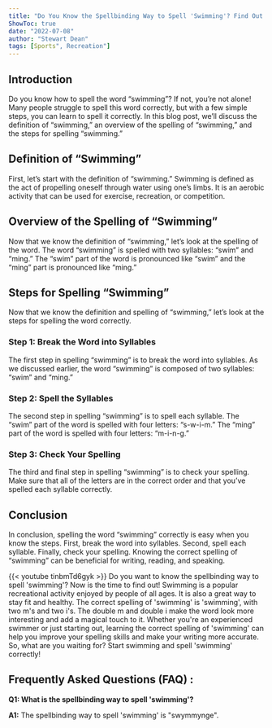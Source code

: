 ```yaml
---
title: "Do You Know the Spellbinding Way to Spell 'Swimming'? Find Out Now!"
ShowToc: true 
date: "2022-07-08"
author: "Stewart Dean" 
tags: [Sports", Recreation"]
---
```

## Introduction

Do you know how to spell the word “swimming”? If not, you’re not alone! Many people struggle to spell this word correctly, but with a few simple steps, you can learn to spell it correctly. In this blog post, we’ll discuss the definition of “swimming,” an overview of the spelling of “swimming,” and the steps for spelling “swimming.” 

## Definition of “Swimming”

First, let’s start with the definition of “swimming.” Swimming is defined as the act of propelling oneself through water using one’s limbs. It is an aerobic activity that can be used for exercise, recreation, or competition. 

## Overview of the Spelling of “Swimming”

Now that we know the definition of “swimming,” let’s look at the spelling of the word. The word “swimming” is spelled with two syllables: “swim” and “ming.” The “swim” part of the word is pronounced like “swim” and the “ming” part is pronounced like “ming.” 

## Steps for Spelling “Swimming”

Now that we know the definition and spelling of “swimming,” let’s look at the steps for spelling the word correctly. 

### Step 1: Break the Word into Syllables

The first step in spelling “swimming” is to break the word into syllables. As we discussed earlier, the word “swimming” is composed of two syllables: “swim” and “ming.” 

### Step 2: Spell the Syllables

The second step in spelling “swimming” is to spell each syllable. The “swim” part of the word is spelled with four letters: “s-w-i-m.” The “ming” part of the word is spelled with four letters: “m-i-n-g.” 

### Step 3: Check Your Spelling

The third and final step in spelling “swimming” is to check your spelling. Make sure that all of the letters are in the correct order and that you’ve spelled each syllable correctly. 

## Conclusion

In conclusion, spelling the word “swimming” correctly is easy when you know the steps. First, break the word into syllables. Second, spell each syllable. Finally, check your spelling. Knowing the correct spelling of “swimming” can be beneficial for writing, reading, and speaking.

{{< youtube tinbmTd6gyk >}} 
Do you want to know the spellbinding way to spell 'swimming'? Now is the time to find out! Swimming is a popular recreational activity enjoyed by people of all ages. It is also a great way to stay fit and healthy. The correct spelling of 'swimming' is 'swimming', with two m's and two i's. The double m and double i make the word look more interesting and add a magical touch to it. Whether you're an experienced swimmer or just starting out, learning the correct spelling of 'swimming' can help you improve your spelling skills and make your writing more accurate. So, what are you waiting for? Start swimming and spell 'swimming' correctly!

## Frequently Asked Questions (FAQ) :
**Q1: What is the spellbinding way to spell 'swimming'?**

**A1:** The spellbinding way to spell 'swimming' is "swymmynge".





